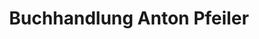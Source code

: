 ---
title: "Buchhandlung Anton Pfeiler"
url: /simbach-am-inn/buchhandlung-anton-pfeiler/
shop: Bücher
---